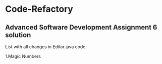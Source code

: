 # Code-Refactory
## Advanced Software Development Assignment 6 solution

List with all changes in Editor.java code:

1.Magic Numbers
